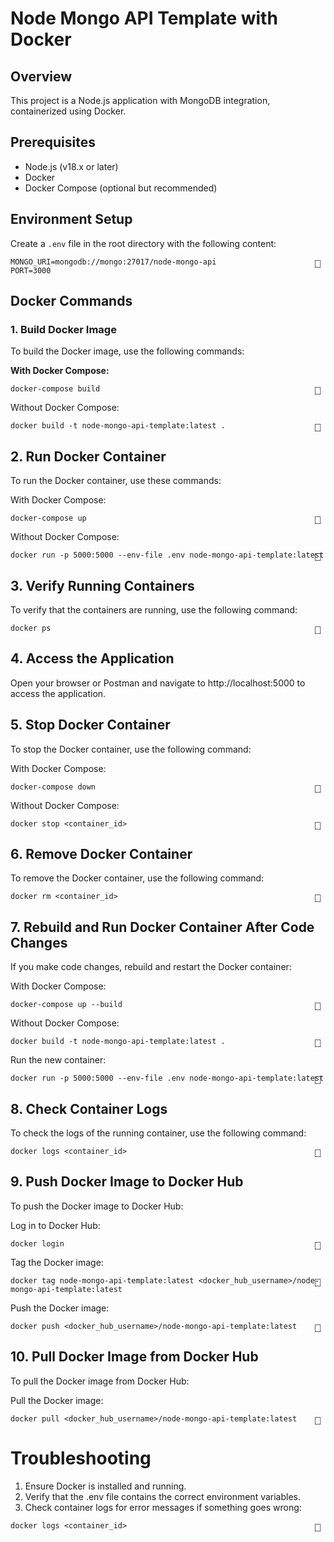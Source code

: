 # Node Mongo API Template with Docker

## Overview

This project is a Node.js application with MongoDB integration, containerized using Docker.

## Prerequisites

- Node.js (v18.x or later)
- Docker
- Docker Compose (optional but recommended)

## Environment Setup

Create a `.env` file in the root directory with the following content:

<div class="code-block">
  <pre><code id="env-code">MONGO_URI=mongodb://mongo:27017/node-mongo-api
PORT=3000</code></pre>
  <button class="copy-button" onclick="copyToClipboard('#env-code')">📄</button>
</div>

## Docker Commands

### 1. Build Docker Image

To build the Docker image, use the following commands:

**With Docker Compose:**

<div class="code-block">
  <pre><code id="compose-build">docker-compose build</code></pre>
  <button class="copy-button" onclick="copyToClipboard('#compose-build')">📄</button>
</div>

Without Docker Compose:

<div class="code-block">
  <pre><code id="docker-build">docker build -t node-mongo-api-template:latest .</code></pre>
  <button class="copy-button" onclick="copyToClipboard('#docker-build')">📄</button>
</div>

## 2. Run Docker Container

To run the Docker container, use these commands:

With Docker Compose:
<div class="code-block">
  <pre><code id="compose-up">docker-compose up</code></pre>
  <button class="copy-button" onclick="copyToClipboard('#compose-up')">📄</button>
</div>

Without Docker Compose:
<div class="code-block">
  <pre><code id="docker-run">docker run -p 5000:5000 --env-file .env node-mongo-api-template:latest</code></pre>
  <button class="copy-button" onclick="copyToClipboard('#docker-run')">📄</button>
</div>

## 3. Verify Running Containers

To verify that the containers are running, use the following command:

<div class="code-block">
  <pre><code id="docker-ps">docker ps</code></pre>
  <button class="copy-button" onclick="copyToClipboard('#docker-ps')">📄</button>
</div>

## 4. Access the Application

Open your browser or Postman and navigate to http://localhost:5000 to access the application.

## 5. Stop Docker Container

To stop the Docker container, use the following command:

With Docker Compose:
<div class="code-block">
  <pre><code id="compose-down">docker-compose down</code></pre>
  <button class="copy-button" onclick="copyToClipboard('#compose-down')">📄</button>
</div>

Without Docker Compose:
<div class="code-block">
  <pre><code id="docker-stop">docker stop &lt;container_id&gt;</code></pre>
  <button class="copy-button" onclick="copyToClipboard('#docker-stop')">📄</button>
</div>

## 6. Remove Docker Container

To remove the Docker container, use the following command:

<div class="code-block">
  <pre><code id="docker-rm">docker rm &lt;container_id&gt;</code></pre>
  <button class="copy-button" onclick="copyToClipboard('#docker-rm')">📄</button>
</div>

## 7. Rebuild and Run Docker Container After Code Changes

If you make code changes, rebuild and restart the Docker container:

With Docker Compose:
<div class="code-block">
  <pre><code id="compose-up-build">docker-compose up --build</code></pre>
  <button class="copy-button" onclick="copyToClipboard('#compose-up-build')">📄</button>
</div>

Without Docker Compose:
<div class="code-block">
  <pre><code id="docker-build-run">docker build -t node-mongo-api-template:latest .</code></pre>
  <button class="copy-button" onclick="copyToClipboard('#docker-build-run')">📄</button>
</div>

Run the new container:
<div class="code-block">
  <pre><code id="docker-run-new">docker run -p 5000:5000 --env-file .env node-mongo-api-template:latest</code></pre>
  <button class="copy-button" onclick="copyToClipboard('#docker-run-new')">📄</button>
</div>

## 8. Check Container Logs

To check the logs of the running container, use the following command:

<div class="code-block">
  <pre><code id="docker-logs">docker logs &lt;container_id&gt;</code></pre>
  <button class="copy-button" onclick="copyToClipboard('#docker-logs')">📄</button>
</div>

## 9. Push Docker Image to Docker Hub
To push the Docker image to Docker Hub:

Log in to Docker Hub:
<div class="code-block">
  <pre><code id="docker-login">docker login</code></pre>
  <button class="copy-button" onclick="copyToClipboard('#docker-login')">📄</button>
</div>

Tag the Docker image:
<div class="code-block">
  <pre><code id="docker-tag">docker tag node-mongo-api-template:latest &lt;docker_hub_username&gt;/node-mongo-api-template:latest</code></pre>
  <button class="copy-button" onclick="copyToClipboard('#docker-tag')">📄</button>
</div>

Push the Docker image:
<div class="code-block">
  <pre><code id="docker-push">docker push &lt;docker_hub_username&gt;/node-mongo-api-template:latest</code></pre>
  <button class="copy-button" onclick="copyToClipboard('#docker-push')">📄</button>
</div>

## 10. Pull Docker Image from Docker Hub
To pull the Docker image from Docker Hub:

Pull the Docker image:
<div class="code-block">
  <pre><code id="docker-pull">docker pull &lt;docker_hub_username&gt;/node-mongo-api-template:latest</code></pre>
  <button class="copy-button" onclick="copyToClipboard('#docker-pull')">📄</button>
</div>

# Troubleshooting

1. Ensure Docker is installed and running.
2. Verify that the .env file contains the correct environment variables.
3. Check container logs for error messages if something goes wrong:

<div class="code-block">
  <pre><code id="docker-logs-troubleshoot">docker logs &lt;container_id&gt;</code></pre>
  <button class="copy-button" onclick="copyToClipboard('#docker-logs-troubleshoot')">📄</button>
</div>

<script>
function copyToClipboard(element) {
  var temp = document.createElement("textarea");
  temp.value = document.querySelector(element).textContent;
  document.body.appendChild(temp);
  temp.select();
  document.execCommand("copy");
  document.body.removeChild(temp);
}
</script>

<style>
.code-block {
  position: relative;
}

.copy-button {
  position: absolute;
  top: 0;
  right: 0;
  background: none;
  border: none;
  cursor: pointer;
  font-size: 1.2em;
}
</style>